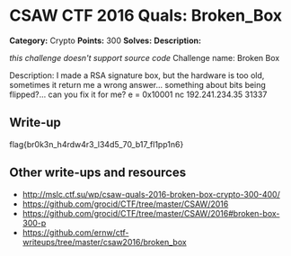 # CSAW CTF 2016 Quals: Broken_Box

**Category:** Crypto
**Points:** 300
**Solves:**
**Description:**

*this challenge doesn't support source code*
Challenge name: Broken Box

Description: I made a RSA signature box, but the hardware is too old, sometimes it return me a wrong answer... something about bits being flipped?... can you fix it for me?
e = 0x10001
nc 192.241.234.35 31337

## Write-up

flag{br0k3n_h4rdw4r3_l34d5_70_b17_fl1pp1n6}

## Other write-ups and resources

* http://mslc.ctf.su/wp/csaw-quals-2016-broken-box-crypto-300-400/
* https://github.com/grocid/CTF/tree/master/CSAW/2016
* https://github.com/grocid/CTF/tree/master/CSAW/2016#broken-box-300-p
* https://github.com/ernw/ctf-writeups/tree/master/csaw2016/broken_box
